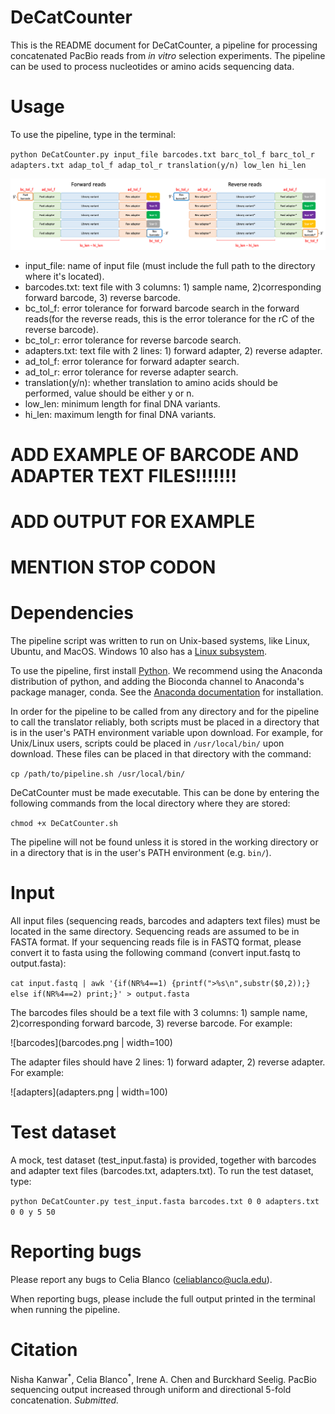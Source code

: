 # DeCatCounter

This is the README document for DeCatCounter, a pipeline for processing concatenated PacBio reads from _in vitro_ selection experiments. The pipeline can be used to process nucleotides or amino acids sequencing data.

# Usage

To use the pipeline, type in the terminal:

`python DeCatCounter.py input_file barcodes.txt barc_tol_f barc_tol_r adapters.txt adap_tol_f adap_tol_r translation(y/n) low_len hi_len`

![sequences](sequences.png)

* input_file: name of input file (must include the full path to the directory where it's located).
* barcodes.txt: text file with 3 columns: 1) sample name, 2)corresponding forward barcode, 3) reverse barcode.
* bc_tol_f: error tolerance for forward barcode search in the forward reads(for the reverse reads, this is the error tolerance for the rC of the reverse barcode).
* bc_tol_r: error tolerance for reverse barcode search.
* adapters.txt: text file with 2 lines: 1) forward adapter, 2) reverse adapter.
* ad_tol_f: error tolerance for forward adapter search.
* ad_tol_r: error tolerance for reverse adapter search.
* translation(y/n): whether translation to amino acids should be performed, value should be either y or n. 
* low_len: minimum length for final DNA variants.
* hi_len: maximum length for final DNA variants.

# ADD EXAMPLE OF BARCODE AND ADAPTER TEXT FILES!!!!!!!
# ADD OUTPUT FOR EXAMPLE
# MENTION STOP CODON 

# Dependencies
The pipeline script was written to run on Unix-based systems, like Linux, Ubuntu, and MacOS. Windows 10 also has a [Linux subsystem](https://docs.microsoft.com/en-us/windows/wsl/faq).

To use the pipeline, first install [Python](https://www.python.org/downloads/). We recommend using the Anaconda distribution of python, and adding the Bioconda channel to Anaconda's package manager, conda. See the [Anaconda documentation](https://docs.anaconda.com/anaconda/install/) for installation. 

In order for the pipeline to be called from any directory and for the pipeline to call the translator reliably, both scripts must be placed in a directory that is in the user's PATH environment variable upon download. For example, for Unix/Linux users, scripts could be placed in `/usr/local/bin/` upon download. These files can be placed in that directory with the command:

`cp /path/to/pipeline.sh /usr/local/bin/` 

DeCatCounter must be made executable. This can be done by entering the following commands from the local directory where they are stored:

`chmod +x DeCatCounter.sh`

The pipeline will not be found unless it is stored in the working directory or in a directory that is in the user's PATH environment (e.g. `bin/`). 

# Input

All input files (sequencing reads, barcodes and adapters text files) must be located in the same directory.
Sequencing reads are assumed to be in FASTA format. If your sequencing reads file is in FASTQ format, please convert it to fasta using the following command (convert input.fastq to output.fasta):

`cat input.fastq | awk '{if(NR%4==1) {printf(">%s\n",substr($0,2));} else if(NR%4==2) print;}' > output.fasta`

The barcodes files should be a text file with 3 columns: 1) sample name, 2)corresponding forward barcode, 3) reverse barcode. For example:

![barcodes](barcodes.png | width=100)

The adapter files should have 2 lines: 1) forward adapter, 2) reverse adapter. For example:

![adapters](adapters.png | width=100)

# Test dataset

A mock, test dataset (test_input.fasta) is provided, together with barcodes and adapter text files (barcodes.txt, adapters.txt).
To run the test dataset, type:

`python DeCatCounter.py test_input.fasta barcodes.txt 0 0 adapters.txt 0 0 y 5 50`
     
# Reporting bugs

Please report any bugs to Celia Blanco (celiablanco@ucla.edu). 

When reporting bugs, please include the full output printed in the terminal when running the pipeline. 

# Citation

Nisha Kanwar<sup>\*</sup>, Celia Blanco<sup>\*</sup>, Irene A. Chen and Burckhard Seelig. PacBio sequencing output increased through uniform and directional 5-fold concatenation. *Submitted.*

